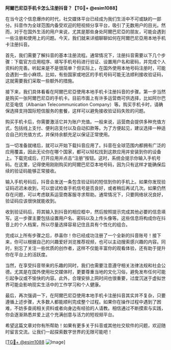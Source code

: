 **阿爾巴尼亞手机卡怎么注册抖音？【TG💪+ @esim1088】**

在当今这个信息爆炸的时代，社交媒体平台已经成为我们生活中不可或缺的一部分。抖音作为全球范围内备受欢迎的短视频分享平台，吸引了无数用户的目光。然而，对于在国外生活的用户来说，尤其是那些身处阿爾巴尼亞的朋友，可能会遇到一些注册和使用上的问题。今天，我们就来详细聊聊如何在阿爾巴尼亞用本地手机卡注册抖音。

首先，我们需要了解抖音的基本注册流程。通常情况下，注册抖音需要以下几个步骤：下载官方应用程序、填写手机号码进行验证、设置用户名和密码，并完成个人资料的完善。听起来是不是很简单？但实际上，在国外使用本地号码注册时，可能会遇到一些小麻烦。比如，有些国家或地区的手机号码可能无法顺利接收验证码，这就需要我们采取一些额外的措施。

接下来，我们具体看看在阿爾巴尼亞使用本地手机卡注册抖音的步骤。第一步当然是购买一张阿爾巴尼亞的手机卡。目前市面上有许多运营商可供选择，比如阿尔巴尼亚电信（Albanian Telecommunication Company）等。购买手机卡时，请确保选择支持国际短信服务的套餐，这样可以避免接收验证码失败的问题。

购买手机卡后，你需要激活它并为账户充值。一般来说，运营商会提供多种充值方式，包括线上支付、便利店支付以及自动扣款等。为了方便起见，建议选择一种适合自己的充值方式，并保持余额充足以保证正常使用。

当一切准备就绪后，就可以开始下载抖音应用了。抖音在全球范围内都拥有广泛的应用覆盖，因此无论你在哪个国家，都可以轻松找到这款应用并安装到你的设备上。下载完成后，打开应用并点击“注册”按钮。这时，系统会提示你输入手机号码。在这里，记得使用刚刚购买的阿爾巴尼亞本地号码，因为只有这样才能确保后续的验证码能够正常接收。

输入手机号码后，抖音会发送一条包含验证码的短信到你的手机上。如果你发现验证码迟迟未收到，可以尝试检查手机信号是否良好，或者稍后再试几次。如果仍然存在问题，可以考虑联系运营商客服寻求帮助。通常情况下，只要网络状况良好，验证码应该很快就能收到。

收到验证码后，将其输入到抖音的相应框中，然后按照提示完成其他必要的信息填写。这一步骤主要包括设置用户名、密码以及上传头像等。这些信息将构成你在抖音上的个人档案，所以尽量选择容易记住且具有个性化的组合。

完成以上所有步骤之后，恭喜你！你已经成功注册了一个全新的抖音账号！接下来，你可以根据自己的兴趣爱好浏览推荐视频，也可以主动搜索感兴趣的内容。同时，别忘了关注一些优质的创作者，这样不仅能丰富你的观看体验，还有助于提升你在平台上的活跃度。

当然，在享受抖音带来的乐趣的同时，我们也需要注意遵守相关法律法规和社会公德。尤其是在国外使用社交媒体时，更要尊重当地的文化习俗，避免发布任何可能引起争议或不愉快的内容。此外，合理安排上网时间也很重要，过度沉迷于虚拟世界可能会影响现实生活中的工作学习和个人健康。

最后，再次强调一下，在阿爾巴尼亞使用本地手机卡注册抖音其实并不复杂，只要遵循上述步骤，大多数人都能顺利完成整个过程。如果你在操作过程中遇到了困难，不妨多查阅相关资料或者向身边有经验的人请教。相信通过不断摸索与实践，你会逐渐熟悉并爱上这个充满创意与活力的短视频平台。

希望这篇文章对你有所帮助！如果有更多关于抖音或其他社交软件的问题，欢迎随时留言交流。让我们一起探索数字世界的无限可能吧！

[[TG💪+ @esim1088](https://t.me/s/esim1088) ![Image](https://i.postimg.cc/4NQfJmqS/Snipaste-2025-05-13-00-14-12.png)]